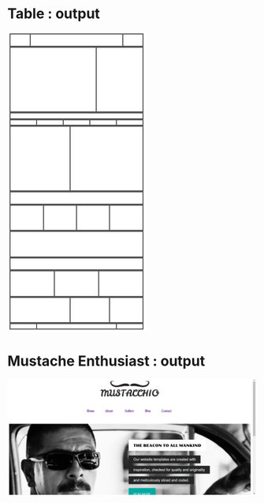 <h1>Table : output</h1>
<img src="table.png"/>
<h1>Mustache Enthusiast : output</h1>
<img src="mustache.png"/>
